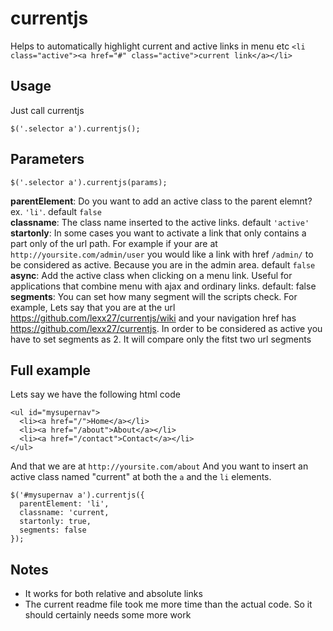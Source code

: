 currentjs
=========

Helps to automatically highlight current and active links in menu etc `<li class="active"><a href="#" class="active">current link</a></li>`


Usage 
------

Just call currentjs

`
$('.selector a').currentjs();
`


Parameters
-----

`
$('.selector a').currentjs(params);
`

**parentElement**: Do you want to add an active class to the parent elemnt? ex. `'li'`. default `false`  
**classname**: The class name inserted to the active links. default `'active'`  
**startonly**: In some cases you want to activate a link that only contains a part only of the url path. For example if your are at `http://yoursite.com/admin/user` you would like a link with href `/admin/` to be considered as active. Because you are in the admin area. default `false`  
**async**: Add the active class when clicking on a menu link. Useful for applications that combine menu with ajax and ordinary links. default: false  
**segments**: You can set how many segment will the scripts check. For example, Lets say that you are at the url https://github.com/lexx27/currentjs/wiki and your navigation href has https://github.com/lexx27/currentjs. In order to be considered as active you have to set segments as 2. It will compare only the fitst two url segments

Full example
-----

Lets say we have the following html code

```
<ul id="mysupernav">
  <li><a href="/">Home</a></li>
  <li><a href="/about">About</a></li>
  <li><a href="/contact">Contact</a></li>
</ul>
```

And that we are at ``http://yoursite.com/about``
And you want to insert an active class named "current" at both the `a` and the `li` elements.


```
$('#mysupernav a').currentjs({
  parentElement: 'li',
  classname: 'current,
  startonly: true,
  segments: false
});
```

Notes
------

- It works for both relative and absolute links
- The current readme file took me more time than the actual code. So it should certainly needs some more work

